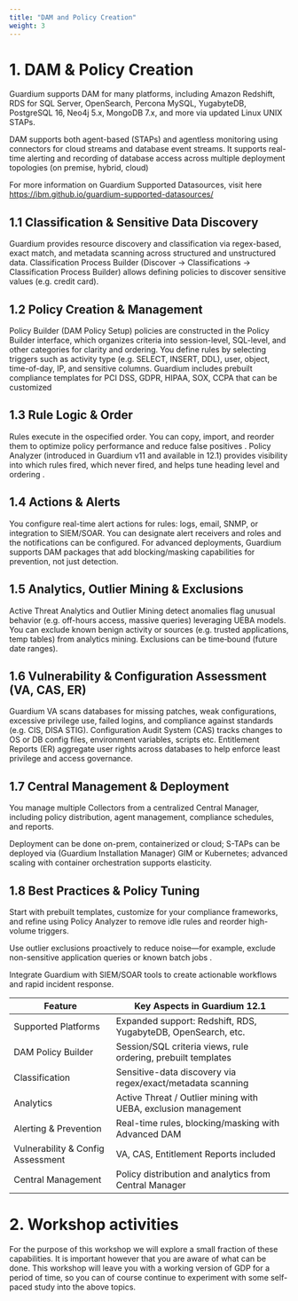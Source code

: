 ```yaml
---
title: "DAM and Policy Creation"
weight: 3
---
```



# 1. DAM & Policy Creation
Guardium supports DAM for many platforms, including Amazon Redshift, RDS for SQL Server, OpenSearch, Percona MySQL, YugabyteDB, PostgreSQL 16, Neo4j 5.x, MongoDB 7.x, and more via updated Linux UNIX STAPs.

DAM supports both agent-based (STAPs) and agentless monitoring using connectors for cloud streams and database event streams. It supports real-time alerting and recording of database access across multiple deployment topologies (on premise, hybrid, cloud)   

For more information on Guardium Supported Datasources, visit here https://ibm.github.io/guardium-supported-datasources/


## 1.1 Classification & Sensitive Data Discovery
Guardium provides resource discovery and classification via regex-based, exact match, and metadata scanning across structured and unstructured data. Classification Process Builder (Discover → Classifications → Classification Process Builder) allows defining policies to discover sensitive values (e.g. credit card).

## 1.2 Policy Creation & Management
Policy Builder (DAM Policy Setup) policies are constructed in the Policy Builder interface, which organizes criteria into session-level, SQL-level, and other categories for clarity and ordering. You define rules by selecting triggers such as activity type (e.g. SELECT, INSERT, DDL), user, object, time-of-day, IP, and sensitive columns. Guardium includes prebuilt compliance templates for PCI DSS, GDPR, HIPAA, SOX, CCPA that can be customized 

## 1.3 Rule Logic & Order
Rules execute in the ospecified order. You can copy, import, and reorder them to optimize policy performance and reduce false positives . Policy Analyzer (introduced in Guardium v11 and available in 12.1) provides visibility into which rules fired, which never fired, and helps tune heading level and ordering .

## 1.4 Actions & Alerts
You configure real-time alert actions for rules: logs, email, SNMP, or integration to SIEM/SOAR. You can designate alert receivers and roles and the notifications can be configured. For advanced deployments, Guardium supports DAM packages that add blocking/masking capabilities for prevention, not just detection.

## 1.5 Analytics, Outlier Mining & Exclusions
Active Threat Analytics and Outlier Mining detect anomalies flag unusual behavior (e.g. off-hours access, massive queries) leveraging UEBA models. You can exclude known benign activity or sources (e.g. trusted applications, temp tables) from analytics mining. Exclusions can be time‑bound (future date ranges).

## 1.6 Vulnerability & Configuration Assessment (VA, CAS, ER)
Guardium VA scans databases for missing patches, weak configurations, excessive privilege use, failed logins, and compliance against standards (e.g. CIS, DISA STIG). Configuration Audit System (CAS) tracks changes to OS or DB config files, environment variables, scripts etc.
Entitlement Reports (ER) aggregate user rights across databases to help enforce least privilege and access governance.

## 1.7 Central Management & Deployment
You manage multiple Collectors from a centralized Central Manager, including policy distribution, agent management, compliance schedules, and reports.

Deployment can be done on-prem, containerized or cloud; S-TAPs can be deployed via (Guardium Installation  Manager) GIM or Kubernetes; advanced scaling with container orchestration supports elasticity.

## 1.8 Best Practices & Policy Tuning
Start with prebuilt templates, customize for your compliance frameworks, and refine using Policy Analyzer to remove idle rules and reorder high-volume triggers.

Use outlier exclusions proactively to reduce noise—for example, exclude non-sensitive application queries or known batch jobs .

Integrate Guardium with SIEM/SOAR tools to create actionable workflows and rapid incident response.

| Feature         | Key Aspects in Guardium 12.1                        |
|----------------|------------------------------------|
| Supported Platforms	| Expanded support: Redshift, RDS, YugabyteDB, OpenSearch, etc. |
| DAM Policy Builder       | Session/SQL criteria views, rule ordering, prebuilt templates       |
| Classification        | Sensitive-data discovery via regex/exact/metadata scanning       |
| Analytics       | Active Threat / Outlier mining with UEBA, exclusion management       |
| Alerting & Prevention        | Real-time rules, blocking/masking with Advanced DAM       |
| Vulnerability & Config Assessment       | VA, CAS, Entitlement Reports included       |
| Central Management	        | Policy distribution and analytics from Central Manager     |

# 2. Workshop activities
For the purpose of this workshop we will explore a small fraction of these capabilities. It is important however that you are aware of what can be done. This workshop will leave you with a working version of GDP for a period of time, so you can of course continue to experiment with some self-paced study into the above topics. 
